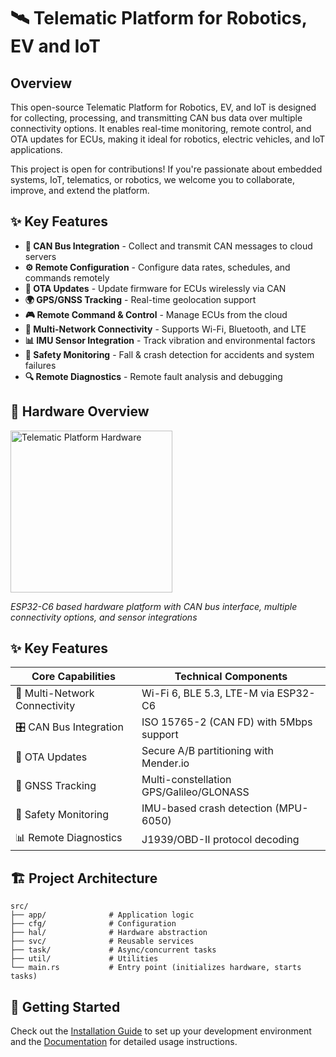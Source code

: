 # 🛰️ Telematic Platform for Robotics, EV and IoT

## Overview

This open-source Telematic Platform for Robotics, EV, and IoT is designed for collecting, processing, and transmitting CAN bus data over multiple connectivity options. It enables real-time monitoring, remote control, and OTA updates for ECUs, making it ideal for robotics, electric vehicles, and IoT applications.

This project is open for contributions! If you're passionate about embedded systems, IoT, telematics, or robotics, we welcome you to collaborate, improve, and extend the platform.

## ✨ Key Features

- **🔄 CAN Bus Integration** - Collect and transmit CAN messages to cloud servers
- **⚙️ Remote Configuration** - Configure data rates, schedules, and commands remotely
- **📡 OTA Updates** - Update firmware for ECUs wirelessly via CAN
- **🌍 GPS/GNSS Tracking** - Real-time geolocation support
- **🎮 Remote Command & Control** - Manage ECUs from the cloud
- **📶 Multi-Network Connectivity** - Supports Wi-Fi, Bluetooth, and LTE
- **📊 IMU Sensor Integration** - Track vibration and environmental factors
- **🚨 Safety Monitoring** - Fall & crash detection for accidents and system failures
- **🔍 Remote Diagnostics** - Remote fault analysis and debugging

## 📸 Hardware Overview

<img width="259" alt="Telematic Platform Hardware" src="https://github.com/user-attachments/assets/8cb6f342-93dc-4081-9f0b-baa21884126f" />

*ESP32-C6 based hardware platform with CAN bus interface, multiple connectivity options, and sensor integrations*

## ✨ Key Features

| **Core Capabilities**       | **Technical Components**              |
|-----------------------------|----------------------------------------|
| 📡 Multi-Network Connectivity | Wi-Fi 6, BLE 5.3, LTE-M via ESP32-C6  |
| 🎛️ CAN Bus Integration      | ISO 15765-2 (CAN FD) with 5Mbps support |
| 🔄 OTA Updates               | Secure A/B partitioning with Mender.io |
| 📍 GNSS Tracking             | Multi-constellation GPS/Galileo/GLONASS |
| 🚨 Safety Monitoring         | IMU-based crash detection (MPU-6050)  |
| 📊 Remote Diagnostics        | J1939/OBD-II protocol decoding        |

## 🏗️ Project Architecture

```
src/
├── app/              # Application logic
├── cfg/              # Configuration
├── hal/              # Hardware abstraction
├── svc/              # Reusable services
├── task/             # Async/concurrent tasks
├── util/             # Utilities
└── main.rs           # Entry point (initializes hardware, starts tasks)
```

## 🚀 Getting Started

Check out the [Installation Guide](#installation-guide) to set up your development environment and the [Documentation](#documentation) for detailed usage instructions.
